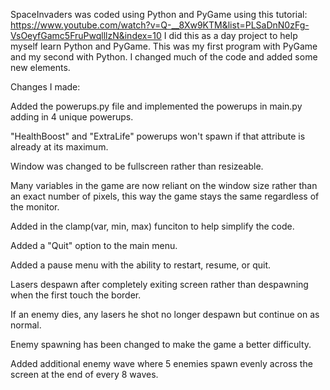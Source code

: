 SpaceInvaders was coded using Python and PyGame using this tutorial: https://www.youtube.com/watch?v=Q-__8Xw9KTM&list=PLSaDnN0zFg-VsOeyfGamc5FruPwqlllzN&index=10
I did this as a day project to help myself learn Python and PyGame. This was my first program with PyGame and my second with Python. I changed much of the code and added some new elements.



Changes I made:

Added the powerups.py file and implemented the powerups in main.py adding in 4 unique powerups.

"HealthBoost" and "ExtraLife" powerups won't spawn if that attribute is already at its maximum.

Window was changed to be fullscreen rather than resizeable.

Many variables in the game are now reliant on the window size rather than an exact number of pixels, this way the game stays the same regardless of the monitor.

Added in the clamp(var, min, max) funciton to help simplify the code.

Added a "Quit" option to the main menu.

Added a pause menu with the ability to restart, resume, or quit.

Lasers despawn after completely exiting screen rather than despawning when the first touch the border.

If an enemy dies, any lasers he shot no longer despawn but continue on as normal.

Enemy spawning has been changed to make the game a better difficulty.

Added additional enemy wave where 5 enemies spawn evenly across the screen at the end of every 8 waves.
